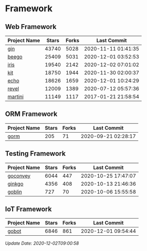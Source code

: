 # Framework

## Web Framework
| Project Name | Stars | Forks | Last Commit |
| ------------ | ----- | ----- | ----------- |
| [gin](https://github.com/gin-gonic/gin) | 43740 | 5028 | 2020-11-11 01:41:35 |
| [beego](https://github.com/astaxie/beego) | 25409 | 5031 | 2020-12-01 03:52:53 |
| [iris](https://github.com/kataras/iris) | 19540 | 2142 | 2020-12-02 07:01:02 |
| [kit](https://github.com/go-kit/kit) | 18750 | 1944 | 2020-11-30 02:00:37 |
| [echo](https://github.com/labstack/echo) | 18626 | 1659 | 2020-12-01 10:24:29 |
| [revel](https://github.com/revel/revel) | 12009 | 1389 | 2020-07-12 05:57:36 |
| [martini](https://github.com/go-martini/martini) | 11149 | 1117 | 2017-01-21 21:58:54 |

## ORM Framework
| Project Name | Stars | Forks | Last Commit |
| ------------ | ----- | ----- | ----------- |
| [gorm](https://github.com/jinzhu/gorm) | 205 | 71 | 2020-09-21 02:28:17 |

## Testing Framework
| Project Name | Stars | Forks | Last Commit |
| ------------ | ----- | ----- | ----------- |
| [goconvey](https://github.com/smartystreets/goconvey) | 6044 | 447 | 2020-10-25 17:47:07 |
| [ginkgo](https://github.com/onsi/ginkgo) | 4356 | 408 | 2020-10-13 21:46:36 |
| [goblin](https://github.com/franela/goblin) | 727 | 70 | 2020-10-06 15:55:58 |

## IoT Framework
| Project Name | Stars | Forks | Last Commit |
| ------------ | ----- | ----- | ----------- |
| [gobot](https://github.com/hybridgroup/gobot) | 6846 | 861 | 2020-12-01 09:54:44 |

*Update Date: 2020-12-02T09:00:58*